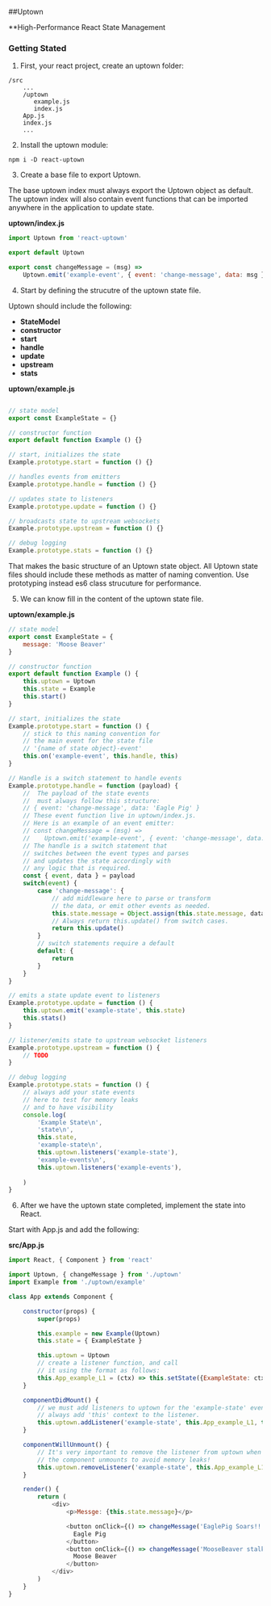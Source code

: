 ##Uptown

**High-Performance React State Management


### Getting Stated

1. First, your react project, create an uptown folder:

```
/src
    ...
    /uptown
       example.js
       index.js
    App.js
    index.js
    ...
```

2. Install the uptown module:

```
npm i -D react-uptown
```

3. Create a base file to export Uptown.

The base uptown index must always export the Uptown object as default. The uptown index will also contain event functions that can be imported anywhere in the application to update state.

**uptown/index.js**
```javascript
import Uptown from 'react-uptown'

export default Uptown

export const changeMessage = (msg) =>
    Uptown.emit('example-event', { event: 'change-message', data: msg })

```

4. Start by defining the strucutre of the uptown state file.

Uptown should include the following:

- **StateModel**
- **constructor**
- **start**
- **handle**
- **update**
- **upstream**
- **stats**

**uptown/example.js**
```javascript

// state model
export const ExampleState = {}

// constructor function
export default function Example () {}

// start, initializes the state
Example.prototype.start = function () {}

// handles events from emitters
Example.prototype.handle = function () {}

// updates state to listeners
Example.prototype.update = function () {}

// broadcasts state to upstream websockets
Example.prototype.upstream = function () {}

// debug logging
Example.prototype.stats = function () {}
```

That makes the basic structure of an Uptown state object. All Uptown state files should include these methods as matter of naming convention. Use prototyping instead es6 class strucuture for performance.

5. We can know fill in the content of the uptown state file.

**uptown/example.js**
```javascript
// state model
export const ExampleState = {
    message: 'Moose Beaver'
}

// constructor function
export default function Example () {
    this.uptown = Uptown
    this.state = Example
    this.start()
}

// start, initializes the state
Example.prototype.start = function () {
    // stick to this naming convention for
    // the main event for the state file
    // '{name of state object}-event'
    this.on('example-event', this.handle, this)
}

// Handle is a switch statement to handle events 
Example.prototype.handle = function (payload) {
    //  The payload of the state events
    //  must always follow this structure:
    // { event: 'change-message', data: 'Eagle Pig' }
    // These event function live in uptown/index.js.
    // Here is an example of an event emitter:
    // const changeMessage = (msg) => 
    //    Uptown.emit('example-event', { event: 'change-message', data: msg })
    // The handle is a switch statement that
    // switches between the event types and parses
    // and updates the state accordingly with
    // any logic that is required.
    const { event, data } = payload
    switch(event) {
        case 'change-message': {
            // add middleware here to parse or transform
            // the data, or emit other events as needed.
            this.state.message = Object.assign(this.state.message, data)
            // Always return this.update() from switch cases.
            return this.update()
        }
        // switch statements require a default
        default: {
            return
        }
    }
}

// emits a state update event to listeners
Example.prototype.update = function () {
    this.uptown.emit('example-state', this.state)
    this.stats()
}

// listener/emits state to upstream websocket listeners
Example.prototype.upstream = function () {
    // TODO
}

// debug logging
Example.prototype.stats = function () {
    // always add your state events
    // here to test for memory leaks
    // and to have visibility
    console.log(
        'Example State\n',
        'state\n',
        this.state,
        'example-state\n',
        this.uptown.listeners('example-state'),
        'example-events\n',
        this.uptown.listeners('example-events'),
        
    )
}
```

6. After we have the uptown state completed, implement the state into React.

Start with App.js and add the following:

**src/App.js**
```javascript
import React, { Component } from 'react'

import Uptown, { changeMessage } from './uptown'
import Example from './uptown/example'

class App extends Component {

    constructor(props) {
        super(props)

        this.example = new Example(Uptown)
        this.state = { ExampleState }

        this.uptown = Uptown
        // create a listener function, and call
        // it using the format as follows:
        this.App_example_L1 = (ctx) => this.setState({ExampleState: ctx})
    }

    componentDidMount() {
        // we must add listeners to uptown for the 'example-state' events
        // always add 'this' context to the listener.
        this.uptown.addListener('example-state', this.App_example_L1, this)
    }

    componentWillUnmount() {
        // It's very important to remove the listener from uptown when 
        // the component unmounts to avoid memory leaks!
        this.uptown.removeListener('example-state', this.App_example_L1)
    }

    render() {
        return (
            <div>
                <p>Messge: {this.state.message}</p>

                <button onClick={() => changeMessage('EaglePig Soars!!!')}>
                  Eagle Pig
                </button>
                <button onClick={() => changeMessage('MooseBeaver stalks!!')}>
                  Moose Beaver
                </button>
            </div>
        )
    }
}





